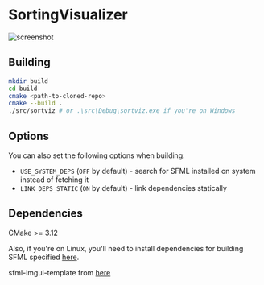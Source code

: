 SortingVisualizer
==========================
![screenshot](https://user-images.githubusercontent.com/37078118/152035644-c0ede538-abcd-4a7a-9637-a35f9c8da874.png)

Building
--------

```sh
mkdir build
cd build
cmake <path-to-cloned-repo>
cmake --build .
./src/sortviz # or .\src\Debug\sortviz.exe if you're on Windows
```

Options
-------

You can also set the following options when building:

* `USE_SYSTEM_DEPS` (`OFF` by default) - search for SFML installed on system instead of fetching it
* `LINK_DEPS_STATIC` (`ON` by default) - link dependencies statically

Dependencies
---

CMake >= 3.12

Also, if you're on Linux, you'll need to install dependencies for building SFML
specified
[here](https://www.sfml-dev.org/tutorials/2.5/compile-with-cmake.php#installing-dependencies).

sfml-imgui-template from [here](https://github.com/eliasdaler/imgui-sfml-fetchcontent/tree/dev)
